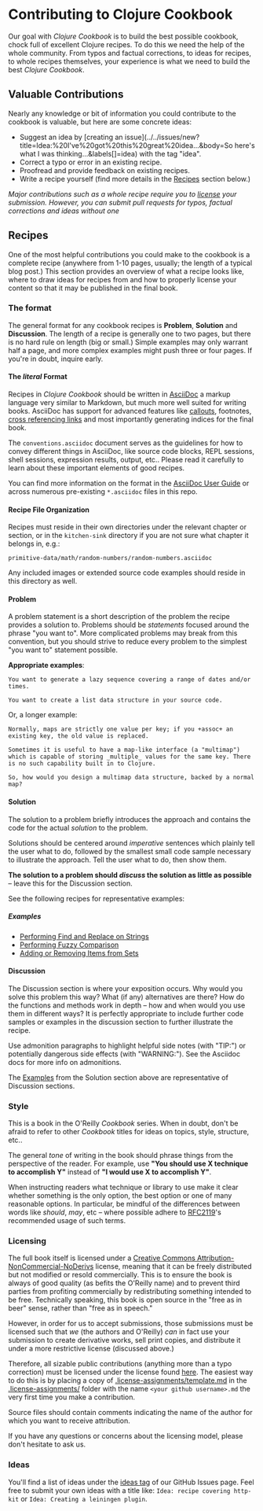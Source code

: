 # Contributing to Clojure Cookbook

Our goal with *Clojure Cookbook* is to build the best possible cookbook, chock full of excellent Clojure recipes. To do this we need the help of the whole community. From typos and factual corrections, to ideas for recipes, to whole recipes themselves, your experience is what we need to build the best *Clojure Cookbook*.

## Valuable Contributions

Nearly any knowledge or bit of information you could contribute to the cookbook is valuable, but here are some concrete ideas:

* Suggest an idea by [creating an issue](../../issues/new?title=Idea:%20I've%20got%20this%20great%20idea...&body=So here's what I was thinking...&labels[]=idea) with the tag "idea".
* Correct a typo or error in an existing recipe.
* Proofread and provide feedback on existing recipes.
* Write a recipe yourself (find more details in the [Recipes](#recipes) section below.)

*Major contributions such as a whole recipe require you to [license](#licensing) your submission. However, you can submit pull requests for typos, factual corrections and ideas without one*

## Recipes

One of the most helpful contributions you could make to the cookbook is a complete recipe (anywhere from 1-10 pages, usually; the length of a typical blog post.) This section provides an overview of what a recipe looks like, where to draw ideas for recipes from and how to properly license your content so that it may be published in the final book.

### The format

The general format for any cookbook recipes is **Problem**, **Solution** and **Discussion**. The length of a recipe is generally one to two pages, but there is no hard rule on length (big or small.) Simple examples may only warrant half a page, and more complex examples might push three or four pages. If you're in doubt, inquire early.

#### The *literal* Format

Recipes in *Clojure Cookbook* should be written in [AsciiDoc](http://www.methods.co.nz/asciidoc/) a markup language very similar to Markdown, but much more well suited for writing books. AsciiDoc has support for advanced features like [callouts](http://www.methods.co.nz/asciidoc/asciidoc.css-embedded.html#X105), footnotes, [cross referencing links](http://www.methods.co.nz/asciidoc/asciidoc.css-embedded.html#_internal_cross_references) and most importantly generating indices for the final book.

The `conventions.asciidoc` document serves as the guidelines for how
to convey different things in AsciiDoc, like source code blocks, REPL
sessions, shell sessions, expression results, output, etc.. Please
read it carefully to learn about these important elements of good
recipes.

You can find more information on the format in the [AsciiDoc User Guide](http://www.methods.co.nz/asciidoc/asciidoc.css-embedded.html) or across numerous pre-existing `*.asciidoc` files in this repo.

#### Recipe File Organization

Recipes must reside in their own directories under the relevant chapter or section, or in the `kitchen-sink` directory if you are not sure what chapter it belongs in, e.g.:

```
primitive-data/math/random-numbers/random-numbers.asciidoc
```

Any included images or extended source code examples should reside in this directory as well.

#### Problem

A problem statement is a short description of the problem the recipe provides a solution to. Problems should be _statements_ focused around the phrase "you want to". More complicated problems may break from this convention, but you should strive to reduce every problem to the simplest "you want to" statement possible.

**Appropriate examples**:

```
You want to generate a lazy sequence covering a range of dates and/or times.
```

```
You want to create a list data structure in your source code.
```

Or, a longer example:

```
Normally, maps are strictly one value per key; if you +assoc+ an
existing key, the old value is replaced.

Sometimes it is useful to have a map-like interface (a "multimap")
which is capable of storing _multiple_ values for the same key. There
is no such capability built in to Clojure.

So, how would you design a multimap data structure, backed by a normal
map?
```

#### Solution

The solution to a problem briefly introduces the approach and contains the code for the actual *solution* to the problem.

Solutions should be centered around _imperative_ sentences which plainly tell the user what to do, followed by the smallest small code sample necessary to illustrate the approach. Tell the user what to do, then show them.

**The solution to a problem should *discuss* the solution as little as possible** – leave this for the Discussion section.

See the following recipes for representative examples:

##### Examples

* [Performing Find and Replace on Strings](primitive-data/strings/find-and-replace/find-and-replace.asciidoc)
* [Performing Fuzzy Comparison](primitive-data/math/fuzzy-comparison/fuzzy-comparison.asciidoc)
* [Adding or Removing Items from Sets](composite-data/sets/adding-and-removing/adding-and-removing.asciidoc)

#### Discussion

The Discussion section is where your exposition occurs. Why would you solve this problem this way? What (if any) alternatives are there? How do the functions and methods work in depth – how and when would you use them in different ways? It is perfectly appropriate to include further code samples or examples in the discussion section to further illustrate the recipe.

Use admonition paragraphs to highlight helpful side notes (with "TIP:") or potentially dangerous side effects (with "WARNING:"). See the Asciidoc docs for more info on admonitions.

The [Examples](#examples) from the Solution section above are representative of Discussion sections.

### Style

This is a book in the O'Reilly _Cookbook_ series. When in doubt, don't be afraid to refer to other _Cookbook_ titles for ideas on topics, style, structure, etc..

The general *tone* of writing in the book should phrase things from the perspective of the reader. For example, use **"You should use X technique to accomplish Y"** instead of **"I would use X to accomplish Y"**.

When instructing readers what technique or library to use make it clear whether something is the only option, the best option or one of many reasonable options. In particular, be mindful of the differences between words like *should*, *may*, etc – where possible adhere to [RFC2119](http://www.ietf.org/rfc/rfc2119.txt)'s recommended usage of such terms.

### Licensing

The full book itself is licensed under a [Creative Commons Attribution-NonCommercial-NoDerivs](http://creativecommons.org/licenses/by-nc-nd/3.0/) license, meaning that it can be freely distributed but not modified or resold commercially. This is to ensure the book is always of good quality (as befits the O'Reilly name) and to prevent third parties from profiting commercially by redistributing something intended to be free. Technically speaking, this book is open source in the "free as in beer" sense, rather than "free as in speech."

However, in order for us to accept submissions, those submissions must be licensed such that *we* (the authors and O'Reilly) *can* in fact use your submission to create derivative works, sell print copies, and distribute it under a more restrictive license (discussed above.)

Therefore, all sizable public contributions (anything more than a typo correction) must be licensed under the license found [here](.license-assignments/template.md). The easiest way to do this is by placing a copy of [.license-assignments/template.md](.license-assignments/template.md) in the [.license-assignments/](.license-assignments) folder with the name `<your github username>.md` the very first time you make a contribution.

Source files should contain comments indicating the name of the author for which you want to receive attribution.

If you have any questions or concerns about the licensing model, please don't hesitate to ask us.

### Ideas

You'll find a list of ideas under the [ideas tag](../../issues?labels=idea&milestone=&page=1&state=open) of our GitHub Issues page. Feel free to submit your own ideas with a title like: `Idea: recipe covering http-kit` or `Idea: Creating a leiningen plugin`.
